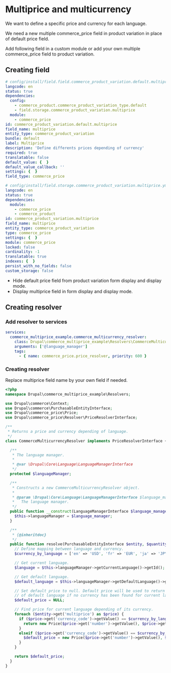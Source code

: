 # Multiprice and multicurrency

We want to define a specific price and currency for each language. 

We need a new multiple commerce_price field in product variation in place of default price field.

Add following field in a custom module or add your own multiple commerce_price field to product variation.

## Creating field
```yaml
# config/install/field.field.commerce_product_variation.default.multiprice.yml
langcode: en
status: true
dependencies:
  config:
    - commerce_product.commerce_product_variation_type.default
    - field.storage.commerce_product_variation.multiprice
  module:
    - commerce_price
id: commerce_product_variation.default.multiprice
field_name: multiprice
entity_type: commerce_product_variation
bundle: default
label: Multiprice
description: 'Define differents prices depending of currency'
required: true
translatable: false
default_value: {  }
default_value_callback: ''
settings: {  }
field_type: commerce_price
```

```yaml
# config/install/field.storage.commerce_product_variation.multiprice.yml
langcode: en
status: true
dependencies:
  module:
    - commerce_price
    - commerce_product
id: commerce_product_variation.multiprice
field_name: multiprice
entity_type: commerce_product_variation
type: commerce_price
settings: {  }
module: commerce_price
locked: false
cardinality: -1
translatable: true
indexes: {  }
persist_with_no_fields: false
custom_storage: false
```

* Hide default price field from product variation form display and display mode.
* Display multiprice field in form display and display mode.
 
## Creating resolver

### Add resolver to services

```yaml
services:
  commerce_multiprice_example.commerce_multicurrency_resolver:
    class: Drupal\commerce_multiprice_example\Resolvers\CommerceMulticurrencyResolver
    arguments: ['@language_manager']
    tags:
      - { name: commerce_price.price_resolver, priority: 600 }
```

### Creating resolver

Replace multiprice field name by your own field if needed.

```php
<?php
namespace Drupal\commerce_multiprice_example\Resolvers;

use Drupal\commerce\Context;
use Drupal\commerce\PurchasableEntityInterface;
use Drupal\commerce_price\Price;
use Drupal\commerce_price\Resolver\PriceResolverInterface;

/**
 * Returns a price and currency depending of language.
 */
class CommerceMulticurrencyResolver implements PriceResolverInterface {

  /**
   * The language manager.
   *
   * @var \Drupal\Core\Language\LanguageManagerInterface
   */
  protected $languageManager;

  /**
   * Constructs a new CommerceMulticurrencyResolver object.
   *
   * @param \Drupal\Core\Language\LanguageManagerInterface $language_manager
   *   The language manager.
   */
  public function __construct(LanguageManagerInterface $language_manager) {
    $this->languageManager = $language_manager;
  }

  /**
   * {@inheritdoc}
   */
  public function resolve(PurchasableEntityInterface $entity, $quantity, Context $context) {
    // Define mapping between language and currency.
    $currency_by_language = ['en' => 'USD', 'fr' => 'EUR', 'ja' => 'JPY'];

    // Get current language.
    $language = $this->languageManager->getCurrentLanguage()->getId();

    // Get default language.
    $default_language = $this->languageManager->getDefaultLanguage()->getId();

    // Set default price to null. Default price will be used to return currency
    // of default language if no currency has been found for current language.
    $default_price = NULL;

    // Find price for current language depending of its currency.
    foreach ($entity->get('multiprice') as $price) {
      if ($price->get('currency_code')->getValue() == $currency_by_language[$language]) {
        return new Price($price->get('number')->getValue(), $price->get('currency_code')->getValue());
      }
      elseif ($price->get('currency_code')->getValue() == $currency_by_language[$default_language]) {
        $default_price = new Price($price->get('number')->getValue(), $price->get('currency_code')->getValue());
      }
    }

    return $default_price;
  }
}
```

